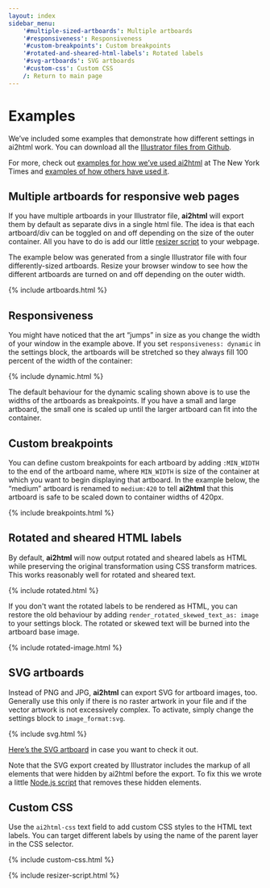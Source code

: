 ```yaml
---
layout: index
sidebar_menu:
    '#multiple-sized-artboards': Multiple artboards
    '#responsiveness': Responsiveness
    '#custom-breakpoints': Custom breakpoints
    '#rotated-and-sheared-html-labels': Rotated labels
    '#svg-artboards': SVG artboards
    '#custom-css': Custom CSS
    /: Return to main page
---
```


# Examples

We’ve included some examples that demonstrate how different settings in ai2html work. You can download all the [Illustrator files from Github](https://github.com/newsdev/ai2html/tree/gh-pages/_ai). 

For more, check out [examples for how we’ve used ai2html](https://del.icio.us/archietse/ai2html+nyt) at The New York Times and [examples of how others have used it](https://del.icio.us/archietse/ai2html+others).

## Multiple artboards for responsive web pages

If you have multiple artboards in your Illustrator file, **ai2html** will export them by default as separate divs in a single html file. The idea is that each artboard/div can be toggled on and off depending on the size of the outer container. All you have to do is add our little [resizer script](https://github.com/newsdev/ai2html/blob/gh-pages/_includes/resizer-script.html) to your webpage.

The example below was generated from a single Illustrator file with four differently-sized artboards. Resize your browser window to see how the different artboards are turned on and off depending on the outer width.

{% include artboards.html %}

## Responsiveness

You might have noticed that the art “jumps” in size as you change the width of your window in the example above. If you set `responsiveness: dynamic` in the settings block, the artboards will be stretched so they always fill 100 percent of the width of the container:

{% include dynamic.html %}

The default behaviour for the dynamic scaling shown above is to use the widths of the artboards as breakpoints. If you have a small and large artboard, the small one is scaled up until the larger artboard can fit into the container.

## Custom breakpoints

You can define custom breakpoints for each artboard by adding `:MIN_WIDTH` to the end of the artboard name, where `MIN_WIDTH` is size of the container at which you want to begin displaying that artboard. In the example below, the “medium” artboard is renamed to `medium:420` to tell **ai2html** that this artboard is safe to be scaled down to container widths of 420px.

{% include breakpoints.html %}


## Rotated and sheared HTML labels

By default, **ai2html** will now output rotated and sheared labels as HTML while preserving the original transformation using CSS transform matrices. This works reasonably well for rotated and sheared text.

{% include rotated.html %}

If you don't want the rotated labels to be rendered as HTML, you can restore the old behaviour by adding `render_rotated_skewed_text_as: image` to your settings block. The rotated or skewed text will be burned into the artboard base image.

{% include rotated-image.html %}

## SVG artboards

Instead of PNG and JPG, **ai2html** can export SVG for artboard images, too. Generally use this only if there is no raster artwork in your file and if the vector artwork is not excessively complex. To activate, simply change the settings block to `image_format:svg`.

{% include svg.html %}

[Here’s the SVG artboard](images/svg-720.svg) in case you want to check it out.

Note that the SVG export created by Illustrator includes the markup of all elements that were hidden by ai2html before the export. To fix this we wrote a little [Node.js script](https://gist.github.com/gka/c97465e7a25d943e1191#file-clean-ai2html-svg-artboard-js) that removes these hidden elements.

## Custom CSS

Use the `ai2html-css` text field to add custom CSS styles to the HTML text labels. You can target different labels by using the name of the parent layer in the CSS selector.

{% include custom-css.html %}

{% include resizer-script.html %}

